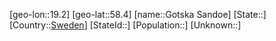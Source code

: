 ﻿---
location: [58.4,19.2]
type: City
tags:
- geo/City


SpocWebEntityId: 30520
isDeleted: false
confidential: public

---
[geo-lon::19.2]
[geo-lat::58.4]
[name::Gotska Sandoe]
[State::]
[Country::[Sweden](geo/Continent/Europe/Sweden.md)]
[StateId::]
[Population::]
[Unknown::]

